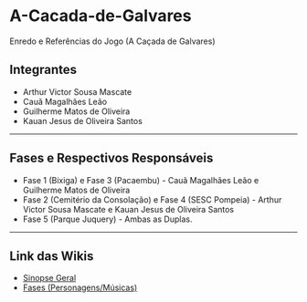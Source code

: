 # A-Cacada-de-Galvares
Enredo e Referências do Jogo (A Caçada de Galvares)

## Integrantes 
- Arthur Victor Sousa Mascate
- Cauã Magalhães Leão
- Guilherme Matos de Oliveira
- Kauan Jesus de Oliveira Santos
*** 

## Fases e Respectivos Responsáveis
- Fase 1 (Bixiga) e Fase 3 (Pacaembu) - Cauã Magalhães Leão e Guilherme Matos de Oliveira
- Fase 2 (Cemitério da Consolação) e Fase 4 (SESC Pompeia) - Arthur Victor Sousa Mascate e Kauan Jesus de Oliveira Santos
- Fase 5 (Parque Juquery) - Ambas as Duplas.
***

## Link das Wikis 
- <a href="https://github.com/GuilhermeM777/A-Cacada-de-Galvares.wiki.git"> Sinopse Geral
- <a href="https://github.com/GuilhermeM777/A-Cacada-de-Galvares.wiki.git"> Fases (Personagens/Músicas)
